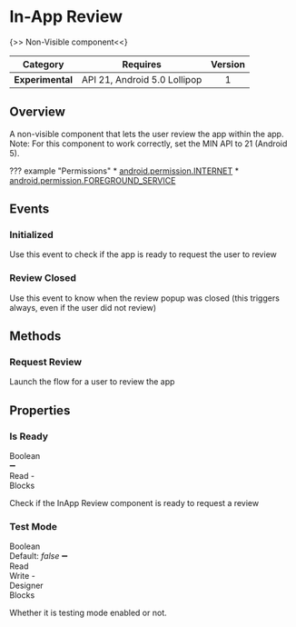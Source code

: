 # In-App Review

{>> Non-Visible component<<}

| Category | Requires | Version |
|:--------:|:-------:|:--------:|
|**Experimental**|<span class="chip chip-any">API 21, Android 5.0 Lollipop</span>|<span class="chip chip-number">1</span>|

## Overview

A non-visible component that lets the user review the app within the app.   
Note\: For this component to work correctly, set the MIN API to 21 (Android 5).

??? example "Permissions"
    * [android.permission.INTERNET](https://developer.android.com/reference/android/Manifest.permission.html#INTERNET)
    * [android.permission.FOREGROUND_SERVICE](https://developer.android.com/reference/android/Manifest.permission.html#FOREGROUND_SERVICE)

## Events

### Initialized

Use this event to check if the app is ready to request the user to review

<div class="block" ai2-block="event" not-rendered="true" value="%7B%22componentName%22:%20%22In-App%20Review%22,%20%22name%22:%20%22Initialized%22,%20%22param%22:%20%5B%5D%7D"></div>

### Review Closed

Use this event to know when the review popup was closed (this triggers always, even if the user did not review)

<div class="block" ai2-block="event" not-rendered="true" value="%7B%22componentName%22:%20%22In-App%20Review%22,%20%22name%22:%20%22Review%20Closed%22,%20%22param%22:%20%5B%5D%7D"></div>

## Methods

### Request Review

Launch the flow for a user to review the app

<div class="block" ai2-block="method" not-rendered="true" value="%7B%22componentName%22:%20%22In-App%20Review%22,%20%22name%22:%20%22Request%20Review%22,%20%22output%22:%20false,%20%22param%22:%20%5B%5D%7D"></div>

## Properties

### Is Ready

<span style="user-select: none; white-space:pre-wrap;"><span class="chip chip-boolean">Boolean</span> :heavy_minus_sign: <span class="chip chip-rw">Read</span>  - <span class="chip chip-bd">Blocks</span></span>

Check if the InApp Review component is ready to request a review

<div class="block" ai2-block="property" not-rendered="true" value="%7B%22componentName%22:%20%22In-App%20Review%22,%20%22name%22:%20%22Is%20Ready%22,%20%22getter%22:%20true%7D"></div>

### Test Mode

<span style="user-select: none; white-space:pre-wrap;"><span class="chip chip-boolean">Boolean</span> <span class="chip chip-boolean">Default: <i>false</i></span> :heavy_minus_sign: <span class="chip chip-rw">Read</span> <span class="chip chip-rw">Write</span>  - <span class="chip chip-bd">Designer</span> <span class="chip chip-bd">Blocks</span></span>

Whether it is testing mode enabled or not.

<div class="block" ai2-block="property" not-rendered="true" value="%7B%22componentName%22:%20%22In-App%20Review%22,%20%22name%22:%20%22Test%20Mode%22,%20%22getter%22:%20true%7D"></div>
<div class="block" ai2-block="property" not-rendered="true" value="%7B%22componentName%22:%20%22In-App%20Review%22,%20%22name%22:%20%22Test%20Mode%22,%20%22getter%22:%20false%7D"></div>
